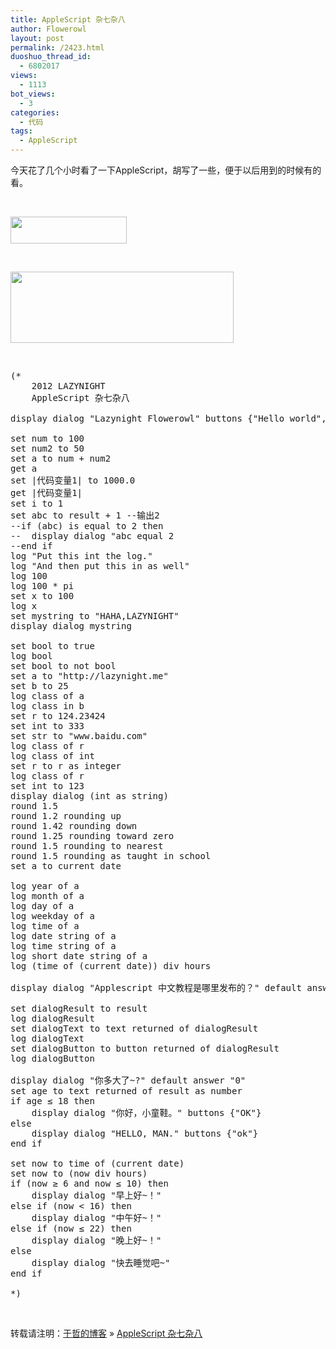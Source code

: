 ```yaml
---
title: AppleScript 杂七杂八
author: Flowerowl
layout: post
permalink: /2423.html
duoshuo_thread_id:
  - 6802017
views:
  - 1113
bot_views:
  - 3
categories:
  - 代码
tags:
  - AppleScript
---
```

今天花了几个小时看了一下AppleScript，胡写了一些，便于以后用到的时候有的看。  


&nbsp;

[<img class="alignnone size-full wp-image-2427" title="hello" src="http://lazynight.me/wp-content/uploads/2012/08/hello.jpg" alt="" width="186" height="43" />][1]

&nbsp;

[<img class="alignnone size-full wp-image-2426" title="goodevening" src="http://lazynight.me/wp-content/uploads/2012/08/goodevening.jpg" alt="" width="357" height="114" />][2]

&nbsp;

<pre class="lang:default decode:true">(* 
	2012 LAZYNIGHT 
	AppleScript 杂七杂八

display dialog "Lazynight Flowerowl" buttons {"Hello world", "HTTP://LAZYNIGHT.ME"} default button "Hello world" with icon stop

set num to 100
set num2 to 50
set a to num + num2
get a
set |代码变量1| to 1000.0
get |代码变量1|
set i to 1
set abc to result + 1 --输出2
--if (abc) is equal to 2 then
--	display dialog "abc equal 2
--end if 
log "Put this int the log."
log "And then put this in as well"
log 100
log 100 * pi
set x to 100
log x
set mystring to "HAHA,LAZYNIGHT"
display dialog mystring

set bool to true
log bool
set bool to not bool
set a to "http://lazynight.me"
set b to 25
log class of a
log class in b
set r to 124.23424
set int to 333
set str to "www.baidu.com"
log class of r
log class of int
set r to r as integer
log class of r
set int to 123
display dialog (int as string)
round 1.5
round 1.2 rounding up
round 1.42 rounding down
round 1.25 rounding toward zero
round 1.5 rounding to nearest
round 1.5 rounding as taught in school
set a to current date

log year of a
log month of a
log day of a
log weekday of a
log time of a
log date string of a
log time string of a
log short date string of a
log (time of (current date)) div hours 

display dialog "Applescript 中文教程是哪里发布的？" default answer "Http://lazynight.me"

set dialogResult to result
log dialogResult
set dialogText to text returned of dialogResult
log dialogText
set dialogButton to button returned of dialogResult
log dialogButton

display dialog "你多大了~?" default answer "0"
set age to text returned of result as number
if age ≤ 18 then
	display dialog "你好，小童鞋。" buttons {"OK"}
else
	display dialog "HELLO, MAN." buttons {"ok"}
end if

set now to time of (current date)
set now to (now div hours)
if (now ≥ 6 and now ≤ 10) then
	display dialog "早上好~！"
else if (now &lt; 16) then
	display dialog "中午好~！"
else if (now ≤ 22) then
	display dialog "晚上好~！"
else
	display dialog "快去睡觉吧~"
end if

*)</pre>

&nbsp;

转载请注明：[于哲的博客][3] &raquo; [AppleScript 杂七杂八][4]

 [1]: http://lazynight.me/wp-content/uploads/2012/08/hello.jpg
 [2]: http://lazynight.me/wp-content/uploads/2012/08/goodevening.jpg
 [3]: http://localhost/wordpress
 [4]: http://localhost/wordpress/2423.html